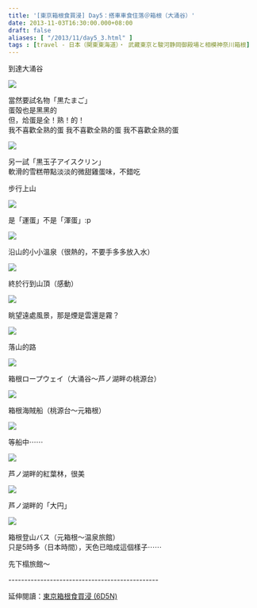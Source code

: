 ```yaml
---
title: '[東京箱根食買浸] Day5：搭車車食住落＠箱根（大涌谷）'
date: 2013-11-03T16:30:00.000+08:00
draft: false
aliases: [ "/2013/11/day5_3.html" ]
tags : [travel - 日本（関東東海道）・ 武藏東京と駿河静岡御殿場と相模神奈川箱根]
---
```


到達大涌谷  

[![](https://4.bp.blogspot.com/-LcKZiHTkKh8/XCWzHCdVskI/AAAAAAAACT8/jXg_bhugM7MaXKPm9ieV_4RA4JiPsXtuQCLcBGAs/s640/1.jpg)](https://4.bp.blogspot.com/-LcKZiHTkKh8/XCWzHCdVskI/AAAAAAAACT8/jXg_bhugM7MaXKPm9ieV_4RA4JiPsXtuQCLcBGAs/s1600/1.jpg)

當然要試名物「黒たまご」  
蛋殻也是黑黑的  
但，烚蛋是全！熟！的！  
我不喜歡全熟的蛋 我不喜歡全熟的蛋 我不喜歡全熟的蛋  

[![](https://2.bp.blogspot.com/-k0sU1cEOan8/XCWzNC00cZI/AAAAAAAACUA/dtCwLtwxoIA9R5484b_wXfVz1PPrw2SfwCLcBGAs/s640/2.jpg)](https://2.bp.blogspot.com/-k0sU1cEOan8/XCWzNC00cZI/AAAAAAAACUA/dtCwLtwxoIA9R5484b_wXfVz1PPrw2SfwCLcBGAs/s1600/2.jpg)

另一試「黒玉子アイスクリン」  
軟滑的雪糕帶點淡淡的微甜雞蛋味，不錯吃  
  
步行上山  

[![](https://4.bp.blogspot.com/-e5HVMZwkly4/XCWzTWnZP0I/AAAAAAAACUE/m4jt_a7HQLoszV8_QBGIQdXxQqU4AaCUQCLcBGAs/s640/3.jpg)](https://4.bp.blogspot.com/-e5HVMZwkly4/XCWzTWnZP0I/AAAAAAAACUE/m4jt_a7HQLoszV8_QBGIQdXxQqU4AaCUQCLcBGAs/s1600/3.jpg)

是「運蛋」不是「渾蛋」:p  

[![](https://4.bp.blogspot.com/-e2UmrgJUwd0/XCWzbZmC8AI/AAAAAAAACUM/fe9UYNoUTLgNS5mSxyCsadhAI4HEn5bWACLcBGAs/s640/4.jpg)](https://4.bp.blogspot.com/-e2UmrgJUwd0/XCWzbZmC8AI/AAAAAAAACUM/fe9UYNoUTLgNS5mSxyCsadhAI4HEn5bWACLcBGAs/s1600/4.jpg)

沿山的小小溫泉（很熱的，不要手多多放入水）  

[![](https://1.bp.blogspot.com/-IpYzzNYRia0/XCWzhdm9p6I/AAAAAAAACUU/OG9QInqKpmo_4UxjCbtBgS657VKpi5nIwCLcBGAs/s640/5.jpg)](https://1.bp.blogspot.com/-IpYzzNYRia0/XCWzhdm9p6I/AAAAAAAACUU/OG9QInqKpmo_4UxjCbtBgS657VKpi5nIwCLcBGAs/s1600/5.jpg)

終於行到山頂（感動）  

[![](https://4.bp.blogspot.com/-IMWA2fukr5A/XCWzz2gccxI/AAAAAAAACUk/_8V-pMgdRd0kh-yiKzivoFEivphm88IYgCLcBGAs/s640/6.jpg)](https://4.bp.blogspot.com/-IMWA2fukr5A/XCWzz2gccxI/AAAAAAAACUk/_8V-pMgdRd0kh-yiKzivoFEivphm88IYgCLcBGAs/s1600/6.jpg)

眺望遠處風景，那是煙是雲還是霧？  

[![](https://4.bp.blogspot.com/-zPbqfD5y9TQ/XCWz7WM1ACI/AAAAAAAACUo/N5gkHSnOw3cpYQHdWK5rvrAjwff2fQJ5ACLcBGAs/s640/7.jpg)](https://4.bp.blogspot.com/-zPbqfD5y9TQ/XCWz7WM1ACI/AAAAAAAACUo/N5gkHSnOw3cpYQHdWK5rvrAjwff2fQJ5ACLcBGAs/s1600/7.jpg)

落山的路  

[![](https://3.bp.blogspot.com/-edm6QlIMiCc/XCW0BqZzhkI/AAAAAAAACUs/TghEflOxpKgUMCDJwvFG-7DchXWn_xkbwCLcBGAs/s640/8.jpg)](https://3.bp.blogspot.com/-edm6QlIMiCc/XCW0BqZzhkI/AAAAAAAACUs/TghEflOxpKgUMCDJwvFG-7DchXWn_xkbwCLcBGAs/s1600/8.jpg)

箱根ロープウェイ（大涌谷～芦ノ湖畔の桃源台）  

[![](https://3.bp.blogspot.com/-t2mmAhiJCKQ/XCW0HrDKpCI/AAAAAAAACU0/IqNrKibSro4KZSGywurdc9K4Fmv7lpnzACLcBGAs/s640/9.jpg)](https://3.bp.blogspot.com/-t2mmAhiJCKQ/XCW0HrDKpCI/AAAAAAAACU0/IqNrKibSro4KZSGywurdc9K4Fmv7lpnzACLcBGAs/s1600/9.jpg)

箱根海賊船（桃源台～元箱根）  

[![](https://3.bp.blogspot.com/-6FORN5iClsc/XCW0OqCiw-I/AAAAAAAACU8/bOHcgJIxLGswWGk-pTMn5pf_f0Q-8hm9QCLcBGAs/s640/10.jpg)](https://3.bp.blogspot.com/-6FORN5iClsc/XCW0OqCiw-I/AAAAAAAACU8/bOHcgJIxLGswWGk-pTMn5pf_f0Q-8hm9QCLcBGAs/s1600/10.jpg)

等船中⋯⋯  

[![](https://3.bp.blogspot.com/-q-dC344gIuI/XCW0UDskrKI/AAAAAAAACVE/CPK4vF5E-ykv4V1Ge_xpec_RuTKPIZ8PgCLcBGAs/s640/11.jpg)](https://3.bp.blogspot.com/-q-dC344gIuI/XCW0UDskrKI/AAAAAAAACVE/CPK4vF5E-ykv4V1Ge_xpec_RuTKPIZ8PgCLcBGAs/s1600/11.jpg)

芦ノ湖畔的紅葉林，很美  

[![](https://1.bp.blogspot.com/-ZtFkJJiQkZg/XCW0abVqFgI/AAAAAAAACVM/vx7FgQKdbdoy5fQbBTOgqykgNLwU2O9RwCLcBGAs/s640/12.jpg)](https://1.bp.blogspot.com/-ZtFkJJiQkZg/XCW0abVqFgI/AAAAAAAACVM/vx7FgQKdbdoy5fQbBTOgqykgNLwU2O9RwCLcBGAs/s1600/12.jpg)

芦ノ湖畔的「大円」  

[![](https://3.bp.blogspot.com/-WYTXuptK3VQ/XCW0kRovkwI/AAAAAAAACVU/W8aM8I2maX0qI6mH1otBhJPGFITJASESQCLcBGAs/s640/13.jpg)](https://3.bp.blogspot.com/-WYTXuptK3VQ/XCW0kRovkwI/AAAAAAAACVU/W8aM8I2maX0qI6mH1otBhJPGFITJASESQCLcBGAs/s1600/13.jpg)

箱根登山バス（元箱根～温泉旅館）  
只是5時多（日本時間），天色已暗成這個樣子⋯⋯  
  
先下榻旅館～  
  
\-----------------------------------------------  
  
延伸閱讀：[東京箱根食買浸 (6D5N)](http://www.hidie.net/2013/11/6d5n.html)